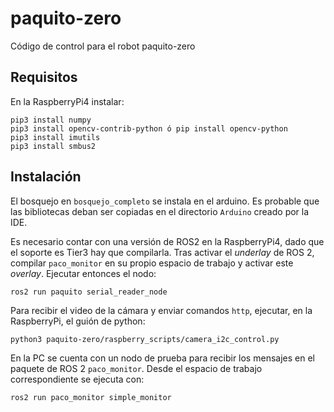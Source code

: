 # paquito-zero
Código de control para el robot paquito-zero

## Requisitos

En la RaspberryPi4 instalar:

```
pip3 install numpy
pip3 install opencv-contrib-python ó pip install opencv-python
pip3 install imutils
pip3 install smbus2
```

## Instalación

El bosquejo en ```bosquejo_completo``` se instala en el arduino.  Es probable que las bibliotecas deban ser copiadas en el directorio ```Arduino``` creado por la IDE.

Es necesario contar con una versión de ROS2 en la RaspberryPi4, dado que el soporte es Tier3 hay que compilarla.  Tras activar el _underlay_ de ROS 2, compilar ```paco_monitor``` en su propio espacio de trabajo y activar este _overlay_. Ejecutar entonces el nodo:

```
ros2 run paquito serial_reader_node
```

Para recibir el video de la cámara y enviar comandos ```http```, ejecutar, en la RaspberryPi, el guión de python:
```
python3 paquito-zero/raspberry_scripts/camera_i2c_control.py
```

En la PC se cuenta con un nodo de prueba para recibir los mensajes en el paquete de ROS 2 ```paco_monitor```.  Desde el espacio de trabajo correspondiente se ejecuta con:
```
ros2 run paco_monitor simple_monitor
```

